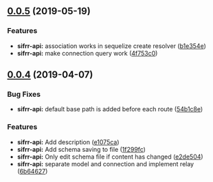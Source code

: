 ## [0.0.5](https://github.com/sifrr/sifrr/compare/v0.0.4...v0.0.5) (2019-05-19)


### Features

* **sifrr-api:** association works in sequelize create resolver ([b1e354e](https://github.com/sifrr/sifrr/commit/b1e354e))
* **sifrr-api:** make connection query work ([4f753c0](https://github.com/sifrr/sifrr/commit/4f753c0))



## [0.0.4](https://github.com/sifrr/sifrr/compare/v0.0.3...v0.0.4) (2019-04-07)


### Bug Fixes

* **sifrr-api:** default base path is added before each route ([54b1c8e](https://github.com/sifrr/sifrr/commit/54b1c8e))


### Features

* **sifrr-api:** Add description ([e1075ca](https://github.com/sifrr/sifrr/commit/e1075ca))
* **sifrr-api:** Add schema saving to file ([1f299fc](https://github.com/sifrr/sifrr/commit/1f299fc))
* **sifrr-api:** Only edit schema file if content has changed ([e2de504](https://github.com/sifrr/sifrr/commit/e2de504))
* **sifrr-api:** separate model and connection and implement relay ([6b64627](https://github.com/sifrr/sifrr/commit/6b64627))


